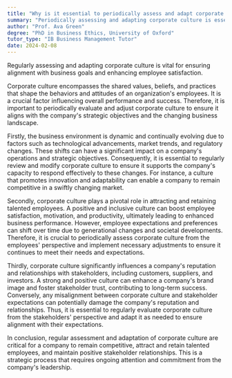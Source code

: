 ```yaml
---
title: "Why is it essential to periodically assess and adapt corporate culture?"
summary: "Periodically assessing and adapting corporate culture is essential to ensure alignment with business goals and employee satisfaction."
author: "Prof. Ava Green"
degree: "PhD in Business Ethics, University of Oxford"
tutor_type: "IB Business Management Tutor"
date: 2024-02-08
---
```


Regularly assessing and adapting corporate culture is vital for ensuring alignment with business goals and enhancing employee satisfaction.

Corporate culture encompasses the shared values, beliefs, and practices that shape the behaviors and attitudes of an organization's employees. It is a crucial factor influencing overall performance and success. Therefore, it is important to periodically evaluate and adjust corporate culture to ensure it aligns with the company's strategic objectives and the changing business landscape.

Firstly, the business environment is dynamic and continually evolving due to factors such as technological advancements, market trends, and regulatory changes. These shifts can have a significant impact on a company's operations and strategic objectives. Consequently, it is essential to regularly review and modify corporate culture to ensure it supports the company's capacity to respond effectively to these changes. For instance, a culture that promotes innovation and adaptability can enable a company to remain competitive in a swiftly changing market.

Secondly, corporate culture plays a pivotal role in attracting and retaining talented employees. A positive and inclusive culture can boost employee satisfaction, motivation, and productivity, ultimately leading to enhanced business performance. However, employee expectations and preferences can shift over time due to generational changes and societal developments. Therefore, it is crucial to periodically assess corporate culture from the employees' perspective and implement necessary adjustments to ensure it continues to meet their needs and expectations.

Thirdly, corporate culture significantly influences a company's reputation and relationships with stakeholders, including customers, suppliers, and investors. A strong and positive culture can enhance a company's brand image and foster stakeholder trust, contributing to long-term success. Conversely, any misalignment between corporate culture and stakeholder expectations can potentially damage the company's reputation and relationships. Thus, it is essential to regularly evaluate corporate culture from the stakeholders' perspective and adapt it as needed to ensure alignment with their expectations.

In conclusion, regular assessment and adaptation of corporate culture are critical for a company to remain competitive, attract and retain talented employees, and maintain positive stakeholder relationships. This is a strategic process that requires ongoing attention and commitment from the company's leadership.
    